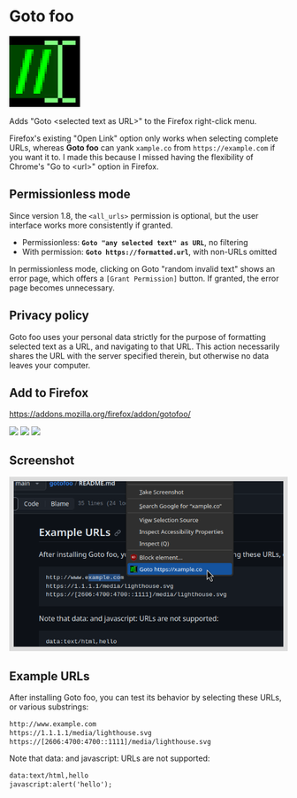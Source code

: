 # Goto foo
![](/misc/icon32_4x.png?raw=true)

Adds "Goto &lt;selected text as URL>" to the Firefox right-click menu.

Firefox's existing "Open Link" option only works when selecting complete URLs, whereas **Goto foo** can yank `xample.co` from `https://example.com` if you want it to. I made this because I missed having the flexibility of Chrome's "Go to &lt;url>" option in Firefox.

## Permissionless mode

Since version 1.8, the `<all_urls>` permission is optional, but the user interface works more consistently if granted.

- Permissionless: **`Goto "any selected text" as URL`**, no filtering
- With permission: **`Goto https://formatted.url`**, with non-URLs omitted

In permissionless mode, clicking on Goto "random invalid text" shows an error page, which offers a `[Grant Permission]` button.  If granted, the error page becomes unnecessary.

## Privacy policy

Goto foo uses your personal data strictly for the purpose of formatting selected text as a URL, and navigating to that URL. This action necessarily shares the URL with the server specified therein, but otherwise no data leaves your computer.

## Add to Firefox
https://addons.mozilla.org/firefox/addon/gotofoo/  

<picture><img src="https://badgen.net/amo/v/gotofoo"></picture>
<picture><img src="https://badgen.net/amo/users/gotofoo"></picture>
<picture><img src="https://badgen.net/amo/rating/gotofoo"></picture>

## Screenshot
![Screenshot](/misc/screenshot_640x400.png?raw=true)

## Example URLs

After installing Goto foo, you can test its behavior by selecting these URLs, or various substrings:

```
http://www.example.com
https://1.1.1.1/media/lighthouse.svg
https://[2606:4700:4700::1111]/media/lighthouse.svg
```

Note that data: and javascript: URLs are not supported:

```
data:text/html,hello
javascript:alert('hello');
```
